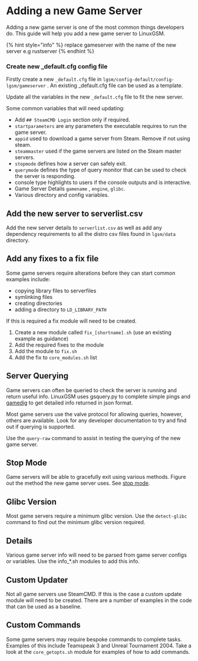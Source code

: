 # Adding a new Game Server

Adding a new game server is one of the most common things developers do. This guide will help you add a new game server to LinuxGSM.

{% hint style="info" %}
replace gameserver with the name of the new server e.g rustserver
{% endhint %}

### Create new \_default.cfg config file

Firstly create a new `_default.cfg` file in `lgsm/config-default/config-lgsm/gameserver` . An existing \_default.cfg file can be used as a template.

Update all the variables in the new `_default.cfg` file to fit the new server.

Some common variables that will need updating:

* Add `## SteamCMD Login` section only if required.
* `startparameters` are any parameters the executable requires to run the game server.
* `appid`  used to download a game server from Steam. Remove if not using steam.
* `steammaster` used if the game servers are listed on the Steam master servers.
* `stopmode` defines how a server can safely exit.
* `querymode` defines the type of query monitor that can be used to check the server is responding.
* console type highlights to users if the console outputs and is interactive.
* Game Server Details `gamename` , `engine`, `glibc`.
* Various directory and config variables.

## Add the new server to serverlist.csv

Add the new server details to `serverlist.csv` as well as add any dependency requirements to all the distro csv files found in `lgsm/data` directory.

## Add any fixes to a fix file

Some game servers require alterations before they can start common examples include:

* copying library files to serverfiles
* symlinking files
* creating directories
* adding a directory to `LD_LIBRARY_PATH`

If this is required a fix module will need to be created.

1. Create a new module called `fix_[shortname].sh` (use an existing example as guidance)
2. Add the required fixes to the module
3. Add the module to `fix.sh`
4. Add the fix to `core_modules.sh` list

## Server Querying

Game servers can often be queried to check the server is running and return useful info. LinuxGSM uses gsquery.py to complete simple pings and [gamedig](https://github.com/gamedig/node-gamedig) to get detailed info returned in json format.&#x20;

Most game servers use the valve protocol for allowing queries, however, others are available. Look for any developer documentation to try and find out if querying is supported.&#x20;

Use the `query-raw` command to assist in testing the querying of the new game server.&#x20;

## Stop Mode

Game servers will be able to gracefully exit using various methods. Figure out the method the new game server uses. See [stop mode](https://docs.linuxgsm.com/features/stop-mode).

## Glibc Version

Most game servers require a minimum glibc version. Use the `detect-glibc` command to find out the minimum glibc version required.

## Details

Various game server info will need to be parsed from game server configs or variables. Use the info\_\*.sh modules to add this info.&#x20;

## Custom Updater

Not all game servers use SteamCMD. If this is the case a custom update module will need to be created. There are a number of examples in the code that can be used as a baseline.

## Custom Commands

Some game servers may require bespoke commands to complete tasks. Examples of this include Teamspeak 3 and Unreal Tournament 2004. Take a look at the `core_getopts.sh` module for examples of how to add commands.

